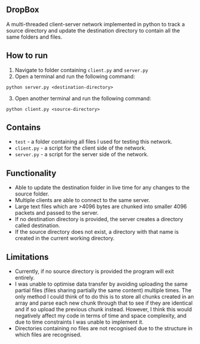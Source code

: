 ## DropBox

A  multi-threaded client-server network implemented in python to track a source directory and update the destination directory to contain all the same folders and files.

## How to run

1. Navigate to folder containing ```client.py``` and ```server.py```
2. Open a terminal and run the following command:
```
python server.py <destination-directory>
```
3. Open another terminal and run the following command:
```
python client.py <source-directory>
```

## Contains
- ```test``` - a folder containing all files I used for testing this network.
- ```client.py``` - a script for the client side of the network.
- ```server.py``` - a script for the server side of the network.

## Functionality
- Able to update the destination folder in live time for any changes to the source folder.
- Multiple clients are able to connect to the same server.
- Large text files which are >4096 bytes are chunked into smaller 4096 packets and passed to the server.
- If no destination directory is provided, the server creates a directory called destination.
- If the source directory does not exist, a directory with that name is created in the current working directory.

## Limitations
- Currently, if no source directory is provided the program will exit entirely.
- I was unable to optimise data transfer by avoiding uploading the same partial files (files sharing partially the same content) multiple times. The only method I could think of to do this is to store all chunks created in an array and parse each new chunk through that to see if they are identical and if so upload the previous chunk instead. However, I think this would negatively affect my code in terms of time and space complexity, and due to time constraints I was unable to implement it.
- Directories containing no files are not recognised due to the structure in which files are recognised.
